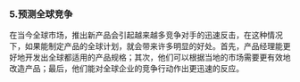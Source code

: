 ### 5.预测全球竞争

在当今全球市场，推出新产品会引起越来越多竞争对手的迅速反击，在这种情况下，如果能制定产品的全球计划，就会带来许多明显的好处。首先，产品经理能更好地开发出全球都适用的产品规格；其次，他们可以根据当地的市场需要更有效地改造产品；最后，他们能对全球企业的竞争行动作出更迅速的反应。
